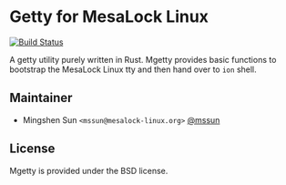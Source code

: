 # Getty for MesaLock Linux

[![Build Status](https://ci.mesalock-linux.org/api/badges/mesalock-linux/mgetty/status.svg?branch=master)](https://ci.mesalock-linux.org/mesalock-linux/mgetty)

A getty utility purely written in Rust. Mgetty provides
basic functions to bootstrap the MesaLock Linux tty and
then hand over to `ion` shell.

## Maintainer

  - Mingshen Sun `<mssun@mesalock-linux.org>` [@mssun](https://github.com/mssun)

## License

Mgetty is provided under the BSD license.
